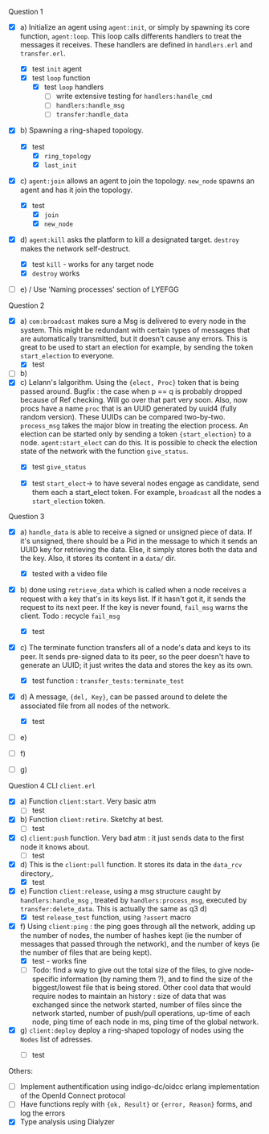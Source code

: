 Question 1

- [x] a) Initialize an agent using `agent:init`, or simply by spawning its core function, `agent:loop`. This loop calls differents handlers to treat the messages it receives. These handlers are defined in `handlers.erl` and `transfer.erl`.
    - [x] test `init` agent
    - [x] test `loop` function
        - [x] test `loop` handlers
            - [ ] write extensive testing for `handlers:handle_cmd`
            - [ ] `handlers:handle_msg` 
            - [ ]  `transfer:handle_data` 
- [x] b) Spawning a ring-shaped topology.
  - [x] test 
    - [x] `ring_topology` 
    - [x] `last_init` 
- [x] c) `agent:join` allows an agent to join the topology. `new_node` spawns an agent and has it join the topology.
  - [x] test
    - [x] `join` 
    - [x] `new_node` 
- [x] d) `agent:kill` asks the platform to kill a designated target. `destroy` makes the network self-destruct.
  - [x] test `kill` - works for any target node
  - [x] `destroy` works 
- [ ] e) / Use 'Naming processes' section of LYEFGG



Question 2

- [x] a) `com:broadcast` makes sure a Msg is delivered to every node in the system. This might be redundant with certain types of messages that are automatically transmitted, but it doesn't cause any errors. This is great to be used to start an election for example, by sending the token `start_election` to everyone.
    - [x] test
- [ ] b)
- [x] c) Lelann's lalgorithm. Using the `{elect, Proc}` token that is being passed around. Bugfix : the case when p == q is probably dropped because of Ref checking. Will go over that part very soon. Also, now procs have a name `proc` that is an UUID generated by uuid4 (fully random version). These UUIDs can be compared two-by-two. `process_msg` takes the major blow in treating the election process. An election can be started only by sending a token `{start_election}` to a node. `agent:start_elect` can do this. 
  It is possible to check the election state of the network with the function `give_status`.
  - [x] test `give_status`
  - [x] test `start_elect`-> to have several nodes engage as candidate, send them each a start_elect token. For example, `broadcast` all the nodes a `start_election` token.



Question 3

- [x] a) `handle_data` is able to receive a signed or unsigned piece of data. If it's unsigned, there should be a Pid in the message to which it sends an UUID key for retrieving the data. Else, it simply stores both the data and the key. Also, it stores its content in a `data/` dir.
    - [x] tested with a video file
- [x] b) done using `retrieve_data` which is called when a node receives a request with a key that's in its keys list. If it hasn't got it, it sends the request to its next peer. If the key is never found, `fail_msg` warns the client. Todo : recycle `fail_msg`
  - [x] test
- [x] c) The terminate function transfers all of a node's data and keys to its peer. It sends pre-signed data to its peer, so the peer doesn't have to generate an UUID; it just writes the data and stores the key as its own.
  - [x] test function : `transfer_tests:terminate_test`
- [x] d) A message, `{del, Key}`, can be passed around to delete the associated file from all nodes of the network.
  - [x] test
- [ ] e)
- [ ] f)
- [ ] g)



Question 4 CLI `client.erl`

- [x] a) Function `client:start`. Very basic atm
    - [ ] test
- [x] b) Function `client:retire`. Sketchy at best.
  - [ ] test
- [x] c) `client:push` function. Very bad atm : it just sends data to the first node it knows about.
  - [ ] test
- [x] d) This is the `client:pull` function. It stores its data in the `data_rcv` directory,.
  - [x] test
- [x] e) Function `client:release`, using a msg structure caught by `handlers:handle_msg` , treated by `handlers:process_msg`, executed by `transfer:delete_data`. This is actually the same as q3 d)
  - [x] test `release_test` function, using `?assert` macro 
- [x] f) Using `client:ping` : the ping goes through all the network, adding up the number of nodes, the number of hashes kept (ie the number of messages that passed through the network), and the number of keys (ie the number of files that are being kept).
  - [x] test - works fine
  - [ ] Todo: find a way to give out the total size of the files, to give node-specific information (by naming them ?), and to find the size of the biggest/lowest file that is being stored. Other cool data that would require nodes to maintain an history : size of data that was exchanged since the network started, number of files since the network started, number of push/pull operations, up-time of each node, ping time of each node in ms, ping time of the global network.
- [x] g) `client:deploy` deploy a ring-shaped topology of nodes using the `Nodes` list of adresses.
  - [ ] test




Others:

- [ ] Implement authentification using indigo-dc/oidcc erlang implementation of the OpenId Connect protocol
- [ ] Have functions reply with `{ok, Result}` or `{error, Reason}` forms, and log the errors
- [x] Type analysis using Dialyzer